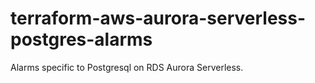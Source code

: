 # terraform-aws-aurora-serverless-postgres-alarms
Alarms specific to Postgresql on RDS Aurora Serverless. 
